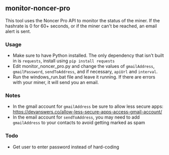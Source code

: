 ## monitor-noncer-pro
This tool uses the Noncer Pro API to monitor the status of the miner. If the hashrate is 0 for 60+ seconds, or if the miner can't be reached, an email alert is sent.

### Usage
- Make sure to have Python installed. The only dependency that isn't built in is `requests`, install using `pip install requests`
- Edit monitor_noncer_pro.py and change the values of `gmailAddress`, `gmailPassword`, `sendToAddress`, and if necessary, `apiUrl` and `interval`.
- Run the windows_run.bat file and leave it running. If there are errors with your miner, it will send you an email.

### Notes
- In the gmail account for `gmailAddress` be sure to allow less secure apps: https://devanswers.co/allow-less-secure-apps-access-gmail-account/
- In the email account for `sendToAddress`, you may need to add `gmailAddress` to your contacts to avoid getting marked as spam

### Todo
- Get user to enter password instead of hard-coding
